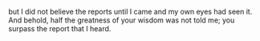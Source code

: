 but I did not believe the reports until I came and my own eyes had seen it. And behold, half the greatness of your wisdom was not told me; you surpass the report that I heard.

